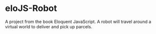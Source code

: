 # eloJS-Robot
A project from the book Eloquent JavaScript. A robot will travel around a virtual world to deliver and pick up parcels.
